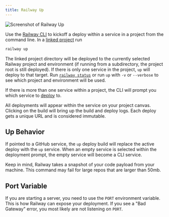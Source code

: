 ```yaml
---
title: Railway Up
---
```


<Image src="https://res.cloudinary.com/railway/image/upload/v1645147674/docs/railwayup_q2mqwx.gif"
alt="Screenshot of Railway Up"
layout="intrinsic"
width={800} height={364} quality={80} />

Use the [Railway CLI](/develop/cli) to kickoff a deploy within a service in a project from the
command line. In a [linked project](/develop/cli#link-to-a-project) run

```bash
railway up
```

The linked project directory will be deployed to the currently selected Railway project and environment (if running from a subdirectory, the project root is still deployed). If there is only one service in the project, `up` will deploy to that target.
Run [`railway status`](/reference/cli-api#status) or run `up` with `-v` or `--verbose` to see
which project and environment will be used.

If there is more than one service within a project, the CLI will prompt you which service to [deploy](/deploy/deployments) to.

All deployments will appear within the service on your project canvas.
Clicking on the build will bring up the build and deploy logs. Each deploy gets
a unique URL and is considered immutable.

## Up Behavior

If pointed to a GitHub service, the `up` deploy build will replace the active deploy with the `up` service. When an empty service is selected within the deployment prompt, the empty service will become a CLI service.

Keep in mind, Railway takes a snapshot of your code payload from your machine. This command may fail for large repos that are larger than 50mb.

## Port Variable

If you are starting a server, you need to use the `PORT` environment variable.
This is how Railway can expose your deployment. If you see a "Bad Gateway"
error, you most likely are not listening on `PORT`.
